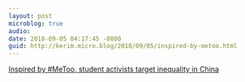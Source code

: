 ```yaml
---
layout: post
microblog: true
audio: 
date: 2018-09-05 04:17:45 -0800
guid: http://kerim.micro.blog/2018/09/05/inspired-by-metoo.html
---
```

[Inspired by #MeToo, student activists target inequality in China](https://www.reuters.com/article/us-china-students-labour-insight/inspired-by-metoo-student-activists-target-inequality-in-china-idUSKCN1LL0FB)
